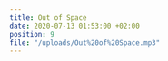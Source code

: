 ```yaml
---
title: Out of Space
date: 2020-07-13 01:53:00 +02:00
position: 9
file: "/uploads/Out%20of%20Space.mp3"
---
```


